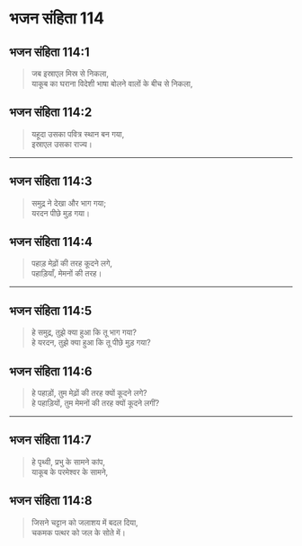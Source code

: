 # भजन संहिता 114

## भजन संहिता 114:1

> जब इस्राएल मिस्र से निकला,  
> याकूब का घराना विदेशी भाषा बोलने वालों के बीच से निकला,

## भजन संहिता 114:2

> यहूदा उसका पवित्र स्थान बन गया,  
> इस्राएल उसका राज्य।

---

## भजन संहिता 114:3

> समुद्र ने देखा और भाग गया;  
> यरदन पीछे मुड़ गया।

## भजन संहिता 114:4

> पहाड़ मेढ़ों की तरह कूदने लगे,  
> पहाड़ियाँ, मेमनों की तरह।

---

## भजन संहिता 114:5

> हे समुद्र, तुझे क्या हुआ कि तू भाग गया?  
> हे यरदन, तुझे क्या हुआ कि तू पीछे मुड़ गया?

## भजन संहिता 114:6

> हे पहाड़ों, तुम मेढ़ों की तरह क्यों कूदने लगे?  
> हे पहाड़ियों, तुम मेमनों की तरह क्यों कूदने लगीं?

---

## भजन संहिता 114:7

> हे पृथ्वी, प्रभु के सामने कांप,  
> याकूब के परमेश्वर के सामने,

## भजन संहिता 114:8

> जिसने चट्टान को जलाशय में बदल दिया,  
> चकमक पत्थर को जल के सोते में।
